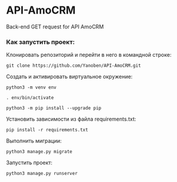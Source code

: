 # API-AmoCRM
Back-end GET request for API AmoCRM

### Как запустить проект:

Клонировать репозиторий и перейти в него в командной строке:

```
git clone https://github.com/Yanoben/API-AmoCRM.git
```

Cоздать и активировать виртуальное окружение:

```
python3 -m venv env
```

```
. env/bin/activate
```

```
python3 -m pip install --upgrade pip
```

Установить зависимости из файла requirements.txt:

```
pip install -r requirements.txt
```

Выполнить миграции:

```
python3 manage.py migrate
```

Запустить проект:

```
python3 manage.py runserver
```
